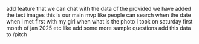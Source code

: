 add feature that we can chat with the data of the provided we have added the text images this is our main mvp like people can search when the date when i met first with my girl when what is the photo I took on saturday first month of jan 2025 etc like add some more sample questions 
add this data to /pitch